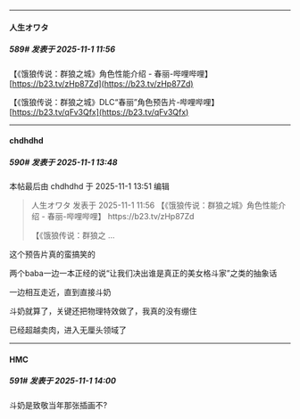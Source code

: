 ﻿
*****

####  人生オワタ  
##### 589#       发表于 2025-11-1 11:56

【《饿狼传说：群狼之城》角色性能介绍 - 春丽-哔哩哔哩】 [https://b23.tv/zHp87Zd](https://b23.tv/zHp87Zd)

【《饿狼传说：群狼之城》DLC“春丽”角色预告片-哔哩哔哩】 [https://b23.tv/qFv3Qfx](https://b23.tv/qFv3Qfx)


*****

####  chdhdhd  
##### 590#       发表于 2025-11-1 13:48

 本帖最后由 chdhdhd 于 2025-11-1 13:51 编辑 
<blockquote>人生オワタ 发表于 2025-11-1 11:56
【《饿狼传说：群狼之城》角色性能介绍 - 春丽-哔哩哔哩】 https://b23.tv/zHp87Zd

【《饿狼传说：群狼之 ...</blockquote>

这个预告片真的蛮搞笑的

两个baba一边一本正经的说“让我们决出谁是真正的美女格斗家”之类的抽象话

一边相互走近，直到直接斗奶

斗奶就算了，关键还把物理特效做了，我真的没有绷住

已经超越卖肉，进入无厘头领域了


*****

####  HMC  
##### 591#       发表于 2025-11-1 14:00

斗奶是致敬当年那张插画不?

